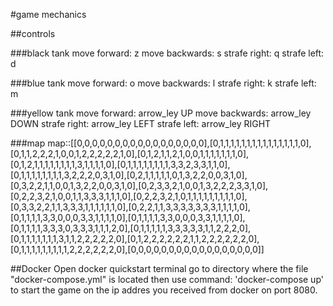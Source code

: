 #game mechanics

##controls

###black tank
move forward:   z
move backwards: s
strafe right:   q
strafe left:    d

###blue tank
move forward:   o
move backwards: l
strafe right:   k
strafe left:    m

###yellow tank
move forward:   arrow_ley UP
move backwards: arrow_ley DOWN
strafe right:   arrow_ley LEFT
strafe left:    arrow_ley RIGHT

###map
map::[[0,0,0,0,0,0,0,0,0,0,0,0,0,0,0,0,0],[0,1,1,1,1,1,1,1,1,1,1,1,1,1,1,1,0],[0,1,1,2,2,2,1,0,0,1,2,2,2,2,2,1,0],[0,1,2,1,1,2,1,0,0,1,1,1,1,1,1,1,0],[0,1,2,1,1,1,1,1,1,1,1,3,1,1,1,1,0],[0,1,1,1,1,1,1,1,1,3,3,2,3,3,1,1,0],[0,1,1,1,1,1,1,1,1,3,2,2,2,0,3,1,0],[0,2,1,1,1,1,1,0,1,3,2,2,0,0,3,1,0],[0,3,2,2,1,1,0,0,1,3,2,2,0,0,3,1,0],[0,2,3,3,2,1,0,0,1,3,2,2,2,3,3,1,0],[0,2,2,3,2,1,0,0,1,1,3,3,3,1,1,1,0],[0,2,2,3,2,1,0,1,1,1,1,1,1,1,1,1,0],[0,3,3,2,2,1,1,3,3,3,1,1,1,1,1,1,0],[0,2,2,1,1,3,3,3,3,3,3,3,1,1,1,1,0],[0,1,1,1,1,3,3,0,0,0,3,3,1,1,1,1,0],[0,1,1,1,1,3,3,0,0,0,3,3,1,1,1,1,0],[0,1,1,1,1,3,3,3,0,3,3,3,1,1,1,2,0],[0,1,1,1,1,1,3,3,3,3,3,1,1,2,2,2,0],[0,1,1,1,1,1,1,1,3,1,1,2,2,2,2,2,0],[0,1,2,2,2,2,2,2,1,1,2,2,2,2,2,2,0],[0,1,1,1,1,1,1,1,1,1,2,2,2,2,2,2,0],[0,0,0,0,0,0,0,0,0,0,0,0,0,0,0,0,0]]

##Docker
Open docker quickstart terminal
go to directory where the file "docker-compose.yml" is located
then use command: 'docker-compose up' to start the game on the ip addres you received from docker on port 8080.